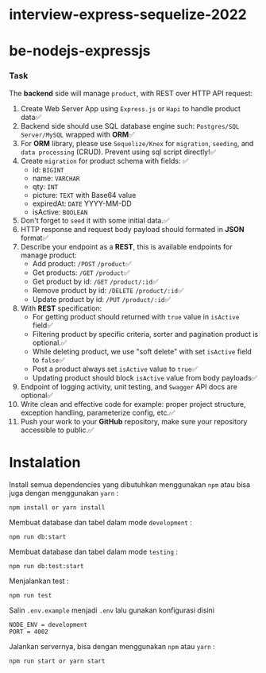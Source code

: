 # interview-express-sequelize-2022

# be-nodejs-expressjs

### Task
The **backend** side will manage `product`, with REST over HTTP API request:
1. Create Web Server App using `Express.js` or `Hapi` to handle product data✅
2. Backend side should use SQL database engine such: `Postgres/SQL Server/MySQL` wrapped with **ORM**✅
3. For **ORM** library, please use `Sequelize/Knex` for `migration`, `seeding`, and `data processing` (CRUD). Prevent using sql script directly!✅
4. Create `migration` for product schema with fields: ✅
    * id: `BIGINT`
    * name: `VARCHAR`
    * qty: `INT`
    * picture: `TEXT` with Base64 value
    * expiredAt: `DATE` YYYY-MM-DD
    * isActive: `BOOLEAN`
5. Don't forget to `seed` it with some initial data.✅
6. HTTP response and request body payload should formated in **JSON** format✅
7. Describe your endpoint as a **REST**, this is available endpoints for manage product:
    * Add product: `/POST` `/product`✅
    * Get products: `/GET` `/product`✅
    * Get product by id: `/GET` `/product/:id`✅
    * Remove product by id: `/DELETE` `/product/:id`✅
    * Update product by id: `/PUT` `/product/:id`✅
6. With **REST** specification:
    * For getting product should returned with `true` value in `isActive` field✅
    * Filtering product by specific criteria, sorter and pagination product is optional.✅
    * While deleting product, we use "soft delete" with set `isActive` field to `false`✅
    * Post a product always set `isActive` value to `true`✅
    * Updating product should block `isActive` value from body payloads✅
7. Endpoint of logging activity, unit testing, and `Swagger` API docs are optional✅
8. Write clean and effective code for example: proper project structure, exception handling, parameterize config, etc.✅
9. Push your work to your **GitHub** repository, make sure your repository accessible to public.✅

# Instalation

Install semua dependencies yang dibutuhkan menggunakan `npm` atau bisa juga dengan menggunakan `yarn` :
```
npm install or yarn install
```
Membuat database dan tabel dalam mode `development` :
```
npm run db:start
```
Membuat database dan tabel dalam mode `testing` :
```
npm run db:test:start
```
Menjalankan test :
```
npm run test
```
Salin `.env.example` menjadi `.env` lalu gunakan konfigurasi disini
```
NODE_ENV = development
PORT = 4002
```
Jalankan servernya, bisa dengan menggunakan `npm` atau `yarn` :
```
npm run start or yarn start
```